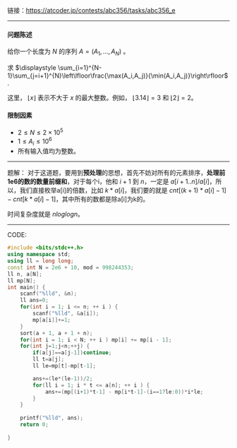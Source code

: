 链接：https://atcoder.jp/contests/abc356/tasks/abc356_e

---

#### 问题陈述

给你一个长度为 $N$ 的序列 $A=(A_1,\ldots,A_N)$ 。

求 $\displaystyle \sum_{i=1}^{N-1}\sum_{j=i+1}^{N}\left\lfloor\frac{\max(A_i,A_j)}{\min(A_i,A_j)}\right\rfloor$ .

这里， $\lfloor x \rfloor$ 表示不大于 $x$ 的最大整数。例如， $\lfloor 3.14 \rfloor=3$ 和 $\lfloor 2 \rfloor=2$。
#### 限制因素

- $2 \leq N \leq 2\times 10^5$
- $1 \leq A_i \leq 10^6$
- 所有输入值均为整数。


---

题解：
对于这道题，要用到**预处理**的思想，首先不妨对所有的元素排序，**处理前1e6的数的数量前缀和**，对于每个i，他和 $i+1$ 到 $n$，一定是 $a[i+1..n] / a[i]$，所以，我们直接枚举a[i]的倍数，比如 $k * a[i]$，我们要的就是 $cnt[(k+1)*a[i]-1]-cnt[k*a[i]-1]$，其中所有的数都是除a[i]为k的。

时间复杂度就是 $nloglogn$。

---


CODE:
```cpp
#include <bits/stdc++.h> 
using namespace std; 
using ll = long long; 
const int N = 2e6 + 10, mod = 998244353;
ll n, a[N]; 
ll mp[N]; 
int main() {
    scanf("%lld", &n); 
    ll ans=0;
    for(int i = 1; i <= n; ++ i ) {
        scanf("%lld", &a[i]); 
        mp[a[i]]+=1;
    }
    sort(a + 1, a + 1 + n); 
    for(int i = 1; i < N; ++ i ) mp[i] += mp[i - 1];
    for(int j=1;j<n;++j) {
        if(a[j]==a[j-1])continue; 
        ll t=a[j]; 
        ll le=mp[t]-mp[t-1];  

        ans+=(le*(le-1))/2; 
        for(ll i = 1; i * t <= a[n]; ++ i ) {
            ans+=(mp[(i+1)*t-1] - mp[i*t-1]-(i==1?le:0))*i*le; 
        }
    }
    
    printf("%lld", ans); 
    return 0; 
    
}

```




